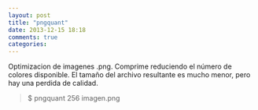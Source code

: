 ```yaml
---
layout: post
title: "pngquant"
date: 2013-12-15 18:18
comments: true
categories: 
---
```

Optimizacion de imagenes .png. Comprime reduciendo el número de colores disponible. El tamaño del archivo resultante es mucho menor, pero hay una perdida de calidad.

>$ pngquant 256 imagen.png

